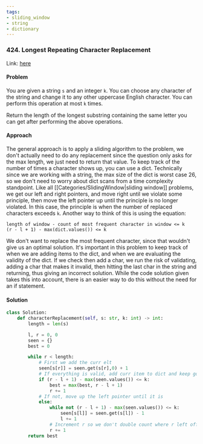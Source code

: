 ```yaml
---
tags:
- sliding_window
- string 
- dictionary
---
```


### 424. Longest Repeating Character Replacement

Link: [here](https://leetcode.com/problems/longest-repeating-character-replacement/description/)

#### Problem
You are given a string `s` and an integer `k`. You can choose any character of the string and change it to any other uppercase English character. You can perform this operation at most `k` times.

Return the length of the longest substring containing the same letter you can get after performing the above operations.

#### Approach
The general approach is to apply a sliding algorithm to the problem, we don't actually need to do any replacement since the question only asks for the max length, we just need to return that value. 
To keep track of the number of times a character shows up, you can use a dict. Technically since we are working with a string, the max size of the dict is worst case 26, so we don't need to worry about dict scans from a time complexity standpoint. 
Like all [[Categories/SlidingWindow|sliding window]] problems, we get our left and right pointers, and move right until we violate some principle, then move the left pointer up until the principle is no longer violated. In this case, the principle is when the number of replaced characters exceeds `k`. Another way to think of this is using the equation:
```
length of window - count of most frequent character in window <= k
(r - l + 1) - max(dict.values()) <= k
```
We don't want to replace the most frequent character, since that wouldn't give us an optimal solution. 
It's important in this problem to keep track of when we are adding items to the dict, and when we are evaluating the validity of the dict. If we check then add a char, we run the risk of validating, adding a char that makes it invalid, then hitting the last char in the string and returning, thus giving an incorrect solution. While the code solution given takes this into account, there is an easier way to do this without the need for an if statement. 

#### Solution
```python 
class Solution:
    def characterReplacement(self, s: str, k: int) -> int:
        length = len(s)

        l, r = 0, 0
        seen = {}
        best = 0

        while r < length:
            # First we add the curr elt
            seen[s[r]] = seen.get(s[r],0) + 1
            # If everything is valid, add curr item to dict and keep going
            if (r - l + 1) - max(seen.values()) <= k:
                best = max(best, r - l + 1)
                r += 1
            # If not, move up the left pointer until it is
            else:
                while not (r - l + 1) - max(seen.values()) <= k:
                    seen[s[l]] = seen.get(s[l]) - 1
                    l += 1
                # Increment r so we don't double count where r left off
                r += 1
        return best
```

